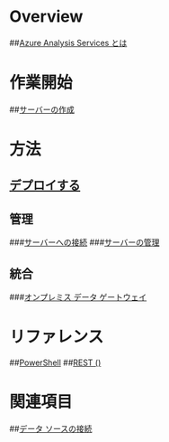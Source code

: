 # Overview
##[Azure Analysis Services とは](analysis-services-overview.md)
# 作業開始
##[サーバーの作成](analysis-services-create-server.md)

# 方法 
## [デプロイする](analysis-services-deploy.md)
## 管理
###[サーバーへの接続](analysis-services-connect.md)
###[サーバーの管理](analysis-services-manage.md)
## 統合
###[オンプレミス データ ゲートウェイ](analysis-services-gateway.md)

# リファレンス
##[PowerShell](/powershell/resourcemanager)
##[REST ()](/rest/api/analysisservices/)

# 関連項目
##[データ ソースの接続](analysis-services-datasource.md)

<!--HONumber=Dec16_HO1-->


